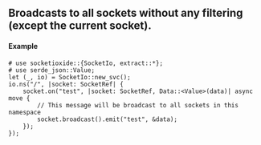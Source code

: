 ## Broadcasts to all sockets without any filtering (except the current socket).

#### Example
```
# use socketioxide::{SocketIo, extract::*};
# use serde_json::Value;
let (_, io) = SocketIo::new_svc();
io.ns("/", |socket: SocketRef| {
    socket.on("test", |socket: SocketRef, Data::<Value>(data)| async move {
        // This message will be broadcast to all sockets in this namespace
        socket.broadcast().emit("test", &data);
    });
});
